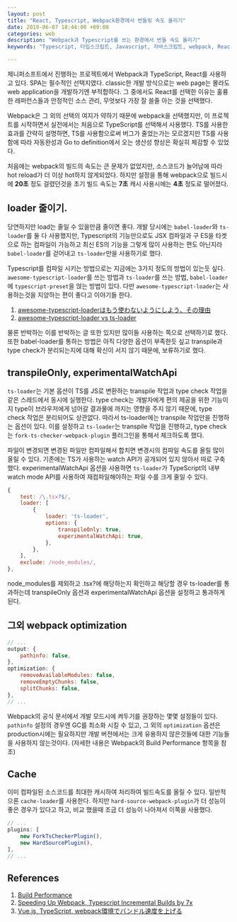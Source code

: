 ```yaml
---
layout: post
title: "React, Typescript, Webpack환경에서 번들링 속도 올리기"
date: 2019-06-07 18:44:00 +09:00
categories: web
description: "Webpack과 Typescript를 쓰는 환경에서 번들 속도 올리기"
keywords: "Typescript, 타입스크립트, Javascript, 자바스크립트, webpack, React, bundle, speed up, 속도 올리기, 빠르게, 번들링, 번들"

---
```


제니퍼소프트에서 진행하는 프로젝트에서 Webpack과 TypeScript, React를 사용하고 있다. SPA는 필수적인 선택지였다. classic한 개발 방식으로는 web page는 몰라도 web application을 개발하기엔 부적합하다. 그 중에서도 React를 선택한 이유는 훌륭한 레퍼런스들과 안정적인 소스 관리, 무엇보다 가장 잘 쓸줄 아는 것을 선택했다.

Webpack은 그 외의 선택의 여지가 약하기 때문에 webpack을 선택했지만, 이 프로젝트를 시작하면서 실전에서는 처음으로 TypeScript를 선택해서 사용했다. TS를 사용한 효과를 간략히 설명하면, TS를 사용함으로써 버그가 줄었는가는 모르겠지만 TS를 사용함에 따라 자동완성과 Go to definition에서 오는 생산성 향상은 확실히 체감할 수 있었다.

처음에는 webpack의 빌드의 속도는 큰 문제가 없었지만, 소스코드가 늘어남에 따라 hot reload가 더 이상 hot하지 않게되었다. 하지만 설정을 통해 webpack으로 빌드시에 **20초** 정도 걸렸던것을 초기 빌드 속도는 **7초** 캐시 사용시에는 **4초** 정도로 떨어졌다.

## loader 줄이기.

당연하지만 load는 줄일 수 있을만큼 줄이면 좋다. 개발 당시에는 `babel-loader`와 `ts-loader`를 둘 다 사용했지만, Typescript의 기능만으로도 JSX 컴파일과 구 ES을 타겟으로 하는 컴파일이 가능하고 최신 ES의 기능을 그렇게 많이 사용하는 편도 아닌지라 `babel-loader`를 걷어내고 `ts-loader`만을 사용하기로 했다.

Typescript를 컴파일 시키는 방법으로는 지금에는 3가지 정도의 방법이 있는듯 싶다. `awesome-typescript-loader`를 쓰는 방법과 `ts-loader`를 쓰는 방법, `babel-loader`에 `typescript-preset`을 얹는 방법이 있다. 다만 `awesome-typescript-loader`는 사용하는것을 지양하는 편이 좋다고 이야기들 한다.

1. [awesome-typescript-loaderはもう使わないようにしよう、その理由](https://qiita.com/__sakito__/items/56510d2ab15f87311b36)
1. [awesome-typescript-loader vs ts-loader](https://www.npmtrends.com/awesome-typescript-loader-vs-ts-loader)

물론 반박하는 이를 반박하는 글 또한 있지만 많이들 사용하는 쪽으로 선택하기로 했다. 또한 babel-loader를 통하는 방법은 아직 다양한 옵션이 부족한듯 싶고 transpile과 type check가 분리되는지에 대해 확신이 서지 않기 때문에, 보류하기로 했다.

## transpileOnly, experimentalWatchApi

`ts-loader`는 기본 옵션이 TS를 JS로 변환하는 transpile 작업과 type check 작업을 같은 스레드에서 동시에 실행한다. type check는 개발자에게 편의 제공을 위한 기능이지 type이 브라우저에게 넘어갈 결과물에 까지는 영향을 주지 않기 때문에, type check 작업은 분리되어도 상관없다. 따라서 ts-loader에는 transpile 작업만을 진행하는 옵션이 있다. 이를 설정하고 `ts-loader`는 transpile 작업을 진행하고, type check는 `fork-ts-checker-webpack-plugin` 플러그인을 통해서 체크하도록 했다.

파일이 변경되면 변경된 파일만 컴파일해서 합치면 변경시의 컴파일 속도를 올릴 많이 올릴 수 있다. 기존에는 TS가 사용하는 watch API가 공개되어 있지 않아서 따로 구축했다. experimentalWatchApi 옵션을 사용하면 `ts-loader`가 TypeScript의 내부 watch mode API를 사용하여 재컴파일해야하는 파일 수를 크게 줄일 수 있다.

```js
{
    test: /\.tsx?$/,
    loader: [
        {
            loader: 'ts-loader',
            options: {
                transpileOnly: true,
                experimentalWatchApi: true,
            },
        },
    ],
    exclude: /node_modules/,
},
```

node_modules를 제외하고 .tsx?에 해당하는지 확인하고 해당할 경우 ts-loader를 통과하는데 transpileOnly 옵션과 experimentalWatchApi 옵션을 설정하고 통과하게된다.

## 그외 webpack optimization

```js
// ...
output: {
    pathinfo: false,
},
optimization: {
    removeAvailableModules: false,
    removeEmptyChunks: false,
    splitChunks: false,
},
// ...
```
Webpack의 공식 문서에서 개발 모드시에 켜두기를 권장하는 몇몇 설정들이 있다. `pathinfo` 설정의 경우엔 GC를 최소화 시킬 수 있고, 그 외의 `optimization` 옵션은 production시에는 필요하지만 개발 버전에서는 크게 유용하지 않은것들에 대한 기능들을 사용하지 않는것이다. (자세한 내용은 Webpack의 Build Performance 항목을 참조)

## Cache

이미 컴파일된 소스코드를 최대한 캐시하여 처리하여 빌드속도를 올릴 수 있다. 일반적으론 `cache-loader`를 사용한다. 하지만 `hard-source-webpack-plugin`가 더 성능이 좋은 경우가 있다고 하고, 비교 했을때 조금 더 성능이 나아져서 이쪽을 사용했다.

```js
// ...
plugins: [
    new ForkTsCheckerPlugin(),
    new HardSourcePlugin(),
],
// ...
```

## References

1. [Build Performance](https://webpack.js.org/guides/build-performance/)
1. [Speeding Up Webpack, Typescript Incremental Builds by 7x](https://medium.com/@kenneth_chau/speeding-up-webpack-typescript-incremental-builds-by-7x-3912ba4c1d15)
1. [Vue.js, TypeScript, webpack環境でバンドル速度を上げる](https://qiita.com/kurosame/items/81a23987048860097e60#%E3%82%AD%E3%83%A3%E3%83%83%E3%82%B7%E3%83%A5%E3%82%92%E4%BD%BF%E3%81%86)
